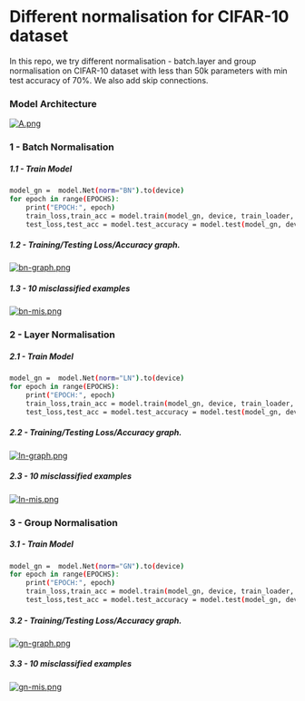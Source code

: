 # Different normalisation for CIFAR-10 dataset

In this repo, we try different normalisation - batch.layer and group normalisation on CIFAR-10 dataset with less than 50k parameters with min test accuracy of 70%. We also add skip connections.

### Model Architecture
[![A.png](https://i.postimg.cc/Gt9CWcg4/A.png)](https://postimg.cc/LgdwfMpS)


### 1 - Batch Normalisation

##### 1.1 - Train Model
```sh
model_gn =  model.Net(norm="BN").to(device)
for epoch in range(EPOCHS):
    print("EPOCH:", epoch)
    train_loss,train_acc = model.train(model_gn, device, train_loader, optimizer, epoch)
    test_loss,test_acc = model.test_accuracy = model.test(model_gn, device, test_loader)
```


##### 1.2 - Training/Testing Loss/Accuracy graph.
[![bn-graph.png](https://i.postimg.cc/fb6qzMb3/bn-graph.png)](https://postimg.cc/WDwwSLgj)


##### 1.3 - 10 misclassified examples
[![bn-mis.png](https://i.postimg.cc/KYZv9ybM/bn-mis.png)](https://postimg.cc/WdHv3ChN)


### 2 - Layer Normalisation

##### 2.1 - Train Model
```sh
model_gn =  model.Net(norm="LN").to(device)
for epoch in range(EPOCHS):
    print("EPOCH:", epoch)
    train_loss,train_acc = model.train(model_gn, device, train_loader, optimizer, epoch)
    test_loss,test_acc = model.test_accuracy = model.test(model_gn, device, test_loader)
```

##### 2.2 - Training/Testing Loss/Accuracy graph.
[![ln-graph.png](https://i.postimg.cc/1zCnwzFt/ln-graph.png)](https://postimg.cc/yJR8zsv4)

##### 2.3 - 10 misclassified examples
[![ln-mis.png](https://i.postimg.cc/LsXh9MWM/ln-mis.png)](https://postimg.cc/9D6cbsVx)

### 3 - Group Normalisation

##### 3.1 - Train Model
```sh
model_gn =  model.Net(norm="GN").to(device)
for epoch in range(EPOCHS):
    print("EPOCH:", epoch)
    train_loss,train_acc = model.train(model_gn, device, train_loader, optimizer, epoch)
    test_loss,test_acc = model.test_accuracy = model.test(model_gn, device, test_loader)
```

##### 3.2 - Training/Testing Loss/Accuracy graph.
[![gn-graph.png](https://i.postimg.cc/PJzdb674/gn-graph.png)](https://postimg.cc/64qstht2)

##### 3.3 - 10 misclassified examples
[![gn-mis.png](https://i.postimg.cc/gjDPLxwt/gn-mis.png)](https://postimg.cc/bSs5KN91)
